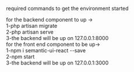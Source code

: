 required commands to get the environment started

for the backend component to up ->   
1-php artisan migrate  
                                   2-php artisan serve   
                                   3-the backend will be up on 127.0.0.1:8000  
for the front end component to be up->   
1-npm i semantic-ui-react --save  
                                       2-npm start  
                                       3-the backend will be up on 127.0.0.1:3000  
                                   
 
